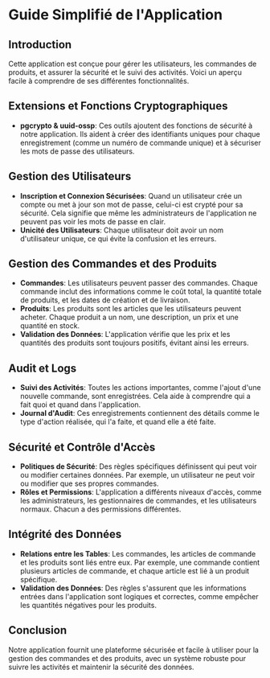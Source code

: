 # Guide Simplifié de l'Application

## Introduction

Cette application est conçue pour gérer les utilisateurs, les commandes de produits, et assurer la sécurité et le suivi des activités. Voici un aperçu facile à comprendre de ses différentes fonctionnalités.

## Extensions et Fonctions Cryptographiques

- **pgcrypto & uuid-ossp**: Ces outils ajoutent des fonctions de sécurité à notre application. Ils aident à créer des identifiants uniques pour chaque enregistrement (comme un numéro de commande unique) et à sécuriser les mots de passe des utilisateurs.

## Gestion des Utilisateurs

- **Inscription et Connexion Sécurisées**: Quand un utilisateur crée un compte ou met à jour son mot de passe, celui-ci est crypté pour sa sécurité. Cela signifie que même les administrateurs de l'application ne peuvent pas voir les mots de passe en clair.
- **Unicité des Utilisateurs**: Chaque utilisateur doit avoir un nom d'utilisateur unique, ce qui évite la confusion et les erreurs.

## Gestion des Commandes et des Produits

- **Commandes**: Les utilisateurs peuvent passer des commandes. Chaque commande inclut des informations comme le coût total, la quantité totale de produits, et les dates de création et de livraison.
- **Produits**: Les produits sont les articles que les utilisateurs peuvent acheter. Chaque produit a un nom, une description, un prix et une quantité en stock.
- **Validation des Données**: L'application vérifie que les prix et les quantités des produits sont toujours positifs, évitant ainsi les erreurs.

## Audit et Logs

- **Suivi des Activités**: Toutes les actions importantes, comme l'ajout d'une nouvelle commande, sont enregistrées. Cela aide à comprendre qui a fait quoi et quand dans l'application.
- **Journal d'Audit**: Ces enregistrements contiennent des détails comme le type d'action réalisée, qui l'a faite, et quand elle a été faite.

## Sécurité et Contrôle d'Accès

- **Politiques de Sécurité**: Des règles spécifiques définissent qui peut voir ou modifier certaines données. Par exemple, un utilisateur ne peut voir ou modifier que ses propres commandes.
- **Rôles et Permissions**: L'application a différents niveaux d'accès, comme les administrateurs, les gestionnaires de commandes, et les utilisateurs normaux. Chacun a des permissions différentes.

## Intégrité des Données

- **Relations entre les Tables**: Les commandes, les articles de commande et les produits sont liés entre eux. Par exemple, une commande contient plusieurs articles de commande, et chaque article est lié à un produit spécifique.
- **Validation des Données**: Des règles s'assurent que les informations entrées dans l'application sont logiques et correctes, comme empêcher les quantités négatives pour les produits.

## Conclusion

Notre application fournit une plateforme sécurisée et facile à utiliser pour la gestion des commandes et des produits, avec un système robuste pour suivre les activités et maintenir la sécurité des données.